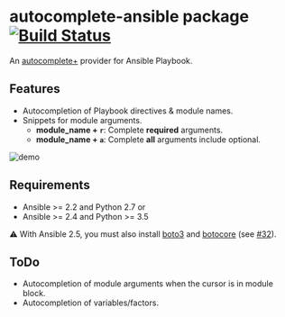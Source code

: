 # autocomplete-ansible package [![Build Status](https://travis-ci.org/h-hirokawa/atom-autocomplete-ansible.svg?branch=master)](https://travis-ci.org/h-hirokawa/atom-autocomplete-ansible)

An [autocomplete+](https://github.com/atom/autocomplete-plus) provider for Ansible Playbook.

## Features
* Autocompletion of Playbook directives & module names.
* Snippets for module arguments.
  * **module_name + `r`**: Complete **required** arguments.
  * **module_name + `a`**: Complete **all** arguments include optional.

![demo](https://cloud.githubusercontent.com/assets/1086022/16838450/1c3d368a-4a04-11e6-9775-64de7bf19dc2.gif)

## Requirements
* Ansible >= 2.2 and Python 2.7
or
* Ansible >= 2.4 and Python >= 3.5

:warning: With Ansible 2.5, you must also install [boto3](https://pypi.python.org/pypi/boto3) and [botocore](https://pypi.python.org/pypi/botocore) (see [#32](https://github.com/h-hirokawa/atom-autocomplete-ansible/issues/32)).

## ToDo
* Autocompletion of module arguments when the cursor is in module block.
* Autocompletion of variables/factors.
